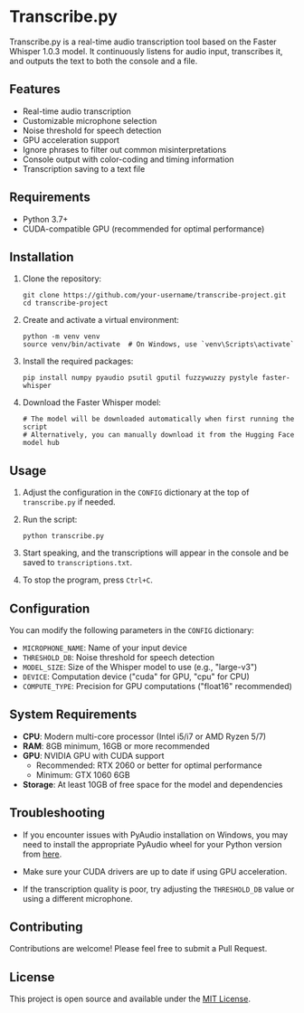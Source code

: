 # Transcribe.py

Transcribe.py is a real-time audio transcription tool based on the Faster Whisper 1.0.3 model. It continuously listens for audio input, transcribes it, and outputs the text to both the console and a file.

## Features

- Real-time audio transcription
- Customizable microphone selection
- Noise threshold for speech detection
- GPU acceleration support
- Ignore phrases to filter out common misinterpretations
- Console output with color-coding and timing information
- Transcription saving to a text file

## Requirements

- Python 3.7+
- CUDA-compatible GPU (recommended for optimal performance)

## Installation

1. Clone the repository:
   ```
   git clone https://github.com/your-username/transcribe-project.git
   cd transcribe-project
   ```

2. Create and activate a virtual environment:
   ```
   python -m venv venv
   source venv/bin/activate  # On Windows, use `venv\Scripts\activate`
   ```

3. Install the required packages:
   ```
   pip install numpy pyaudio psutil gputil fuzzywuzzy pystyle faster-whisper
   ```

4. Download the Faster Whisper model:
   ```
   # The model will be downloaded automatically when first running the script
   # Alternatively, you can manually download it from the Hugging Face model hub
   ```

## Usage

1. Adjust the configuration in the `CONFIG` dictionary at the top of `transcribe.py` if needed.

2. Run the script:
   ```
   python transcribe.py
   ```

3. Start speaking, and the transcriptions will appear in the console and be saved to `transcriptions.txt`.

4. To stop the program, press `Ctrl+C`.

## Configuration

You can modify the following parameters in the `CONFIG` dictionary:

- `MICROPHONE_NAME`: Name of your input device
- `THRESHOLD_DB`: Noise threshold for speech detection
- `MODEL_SIZE`: Size of the Whisper model to use (e.g., "large-v3")
- `DEVICE`: Computation device ("cuda" for GPU, "cpu" for CPU)
- `COMPUTE_TYPE`: Precision for GPU computations ("float16" recommended)

## System Requirements

- **CPU**: Modern multi-core processor (Intel i5/i7 or AMD Ryzen 5/7)
- **RAM**: 8GB minimum, 16GB or more recommended
- **GPU**: NVIDIA GPU with CUDA support
  - Recommended: RTX 2060 or better for optimal performance
  - Minimum: GTX 1060 6GB
- **Storage**: At least 10GB of free space for the model and dependencies

## Troubleshooting

- If you encounter issues with PyAudio installation on Windows, you may need to install the appropriate PyAudio wheel for your Python version from [here](https://www.lfd.uci.edu/~gohlke/pythonlibs/#pyaudio).

- Make sure your CUDA drivers are up to date if using GPU acceleration.

- If the transcription quality is poor, try adjusting the `THRESHOLD_DB` value or using a different microphone.

## Contributing

Contributions are welcome! Please feel free to submit a Pull Request.

## License

This project is open source and available under the [MIT License](LICENSE).

